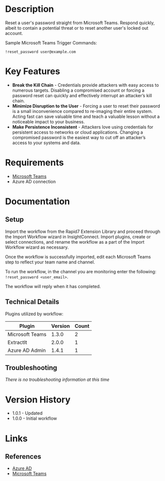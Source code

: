 # Description

Reset a user's password straight from Microsoft Teams. Respond quickly, albeit to contain a potential threat or to reset another user's locked out account.

Sample Microsoft Teams Trigger Commands:

`!reset_password user@example.com`

# Key Features

* **Break the Kill Chain** - Credentials provide attackers with easy access to numerous targets. Disabling a compromised account or forcing a password reset can quickly and effectively interrupt an attacker’s kill chain.
* **Minimize Disruption to the User** - Forcing a user to reset their password is a small inconvenience compared to re-imaging their entire system. Acting fast can save valuable time and teach a valuable lesson without a noticeable impact to your business.
* **Make Persistence Inconsistent** - Attackers love using credentials for persistent access to networks or cloud applications. Changing a compromised password is the easiest way to cut off an attacker’s access to your systems and data.

# Requirements

* [Microsoft Teams](https://insightconnect.help.rapid7.com/docs/microsoft-teams)
* Azure AD connection

# Documentation

## Setup

Import the workflow from the Rapid7 Extension Library and proceed through the Import Workflow wizard in InsightConnect. Import plugins, create or select connections, and rename the workflow as a part of the Import Workflow wizard as necessary.

Once the workflow is successfully imported, edit each Microsoft Teams step to reflect your team name and channel.

To run the workflow, in the channel you are monitoring enter the following:
`!reset_password <user_email>`. 

The workflow will reply when it has completed.

## Technical Details

Plugins utilized by workflow:

|Plugin|Version|Count|
|----|----|--------|
|Microsoft Teams|1.3.0|2|
|ExtractIt|2.0.0|1|
|Azure AD Admin|1.4.1|1|

## Troubleshooting

_There is no troubleshooting information at this time_

# Version History

* 1.0.1 - Updated 
* 1.0.0 - Initial workflow

# Links

## References

* [Azure AD](https://azure.microsoft.com/en-us/services/active-directory/)
* [Microsoft Teams](https://products.office.com/en-US/microsoft-teams/group-chat-software)
